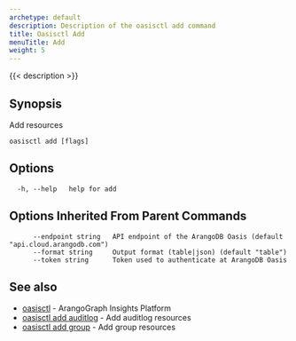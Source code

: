 ```yaml
---
archetype: default
description: Description of the oasisctl add command
title: Oasisctl Add
menuTitle: Add
weight: 5
---
```

{{< description >}}
## Synopsis
Add resources

```
oasisctl add [flags]
```

## Options
```
  -h, --help   help for add
```

## Options Inherited From Parent Commands
```
      --endpoint string   API endpoint of the ArangoDB Oasis (default "api.cloud.arangodb.com")
      --format string     Output format (table|json) (default "table")
      --token string      Token used to authenticate at ArangoDB Oasis
```

## See also
* [oasisctl](../options.md)	 - ArangoGraph Insights Platform
* [oasisctl add auditlog](add-auditlog.md)	 - Add auditlog resources
* [oasisctl add group](add-group.md)	 - Add group resources

